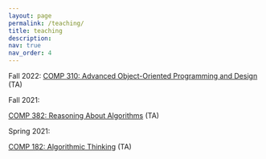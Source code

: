 ```yaml
---
layout: page
permalink: /teaching/
title: teaching
description:
nav: true
nav_order: 4
---
```

Fall 2022:
<a href="https://courses.rice.edu/courses/courses/!SWKSCAT.cat?p_action=COURSE&p_term=202310&p_crn=14624">COMP 310: Advanced Object-Oriented Programming and Design</a> (TA)

Fall 2021:

<a href="https://courses.rice.edu/courses/courses/!SWKSCAT.cat?p_action=COURSE&p_term=202210&p_crn=11307">COMP 382: Reasoning About Algorithms</a> (TA)

Spring 2021:

<a href="https://courses.rice.edu/courses/courses/!SWKSCAT.cat?p_action=COURSE&p_term=202120&p_crn=20244">COMP 182: Algorithmic Thinking</a> (TA)
